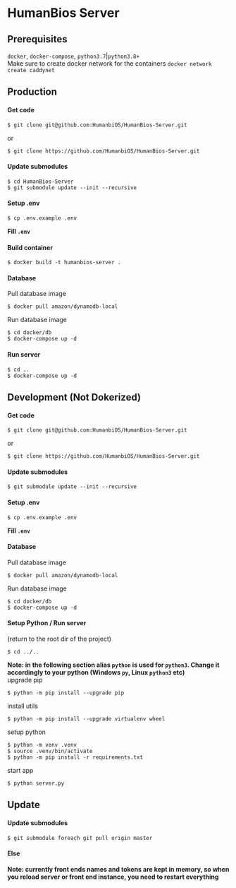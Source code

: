# HumanBios Server

## Prerequisites
`docker`, `docker-compose`, `python3.7`|`python3.8+`  
Make sure to create docker network for the containers
`docker network create caddynet`  

## Production
#### Get code
```
$ git clone git@github.com:HumanbiOS/HumanBios-Server.git
```
or
```
$ git clone https://github.com/HumanbiOS/HumanBios-Server.git
```
#### Update submodules
```
$ cd HumanBios-Server
$ git submodule update --init --recursive
```
#### Setup .env
```
$ cp .env.example .env  
```
**Fill `.env`**  
#### Build container
```
$ docker build -t humanbios-server .
```
#### Database
Pull database image
```
$ docker pull amazon/dynamodb-local
```
Run database image
```
$ cd docker/db
$ docker-compose up -d
```
#### Run server
```
$ cd ..
$ docker-compose up -d
```

## Development (Not Dokerized)
#### Get code
```
$ git clone git@github.com:HumanbiOS/HumanBios-Server.git
```
or
```
$ git clone https://github.com/HumanbiOS/HumanBios-Server.git
```
#### Update submodules
```
$ git submodule update --init --recursive
```
#### Setup .env
```
$ cp .env.example .env  
```
**Fill `.env`**  
#### Database
Pull database image
```
$ docker pull amazon/dynamodb-local
```
Run database image
```
$ cd docker/db
$ docker-compose up -d
```
#### Setup Python / Run server
(return to the root dir of the project)
```
$ cd ../..
```
**Note: in the following section alias `python` is used for `python3`. Change it accordingly to your python (Windows `py`, Linux `python3` etc)**  
upgrade pip
```
$ python -m pip install --upgrade pip
```
install utils
```
$ python -m pip install --upgrade virtualenv wheel
```
setup python
```
$ python -m venv .venv
$ source .venv/bin/activate
$ python -m pip install -r requirements.txt
```
start app
```
$ python server.py
```

## Update
#### Update submodules
`$ git submodule foreach git pull origin master`
#### Else
**Note: currently front ends names and tokens are kept in memory, so when you reload server or front end instance, you need to restart everything**
